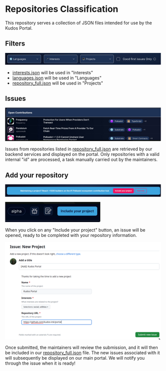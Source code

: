 # Repositories Classification

This repository serves a collection of JSON files intended for use by the Kudos Portal.

## Filters

![Kudos portal's filters](images/kudos-filters.png)

- [interests.json](data/interests.json) will be used in "Interests"
- [languages.json](data/languages.json) will be used in "Languages"
- [repository_full.json](data/repository_full.json) will be used in "Projects"

## Issues

![Kudos portal's issues](images/kudos-issues.png)

Issues from repositories listed in [repository_full.json](repository_full.json) are retrieved by our backend services and displayed on the portal. Only repositories with a valid internal "id" are processed, a task manually carried out by the maintainers.

## Add your repository

![Add your project in Kudos (1)](images/kudos-add-1.png)

![Add your project in Kudos (2)](images/kudos-add-2.png)

When you click on any "Include your project" button, an issue will be opened, ready to be completed with your repository information.

![Add your project in Kudos](images/kudos-add.png)

Once submitted, the maintainers will review the submission, and it will then be included in our [repository_full.json](repository_full.json) file. The new issues associated with it will subsequently be displayed on our main portal. We will notify you through the issue when it is ready!
